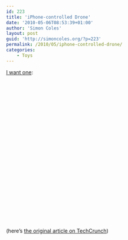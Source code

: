 ```yaml
---
id: 223
title: 'iPhone-controlled Drone'
date: '2010-05-06T08:53:39+01:00'
author: 'Simon Coles'
layout: post
guid: 'http://simoncoles.org/?p=223'
permalink: /2010/05/iphone-controlled-drone/
categories:
    - Toys
---
```


[I want one](http://ardrone.parrot.com/parrot-ar-drone/en):

<object height="385" width="640"><param name="movie" value="http://www.youtube.com/v/n680BHNInCY&color1=0xb1b1b1&color2=0xd0d0d0&hl=en_US&feature=player_embedded&fs=1"></param><param name="allowFullScreen" value="true"></param><param name="allowScriptAccess" value="always"></param><embed allowfullscreen="true" allowscriptaccess="always" height="385" src="http://www.youtube.com/v/n680BHNInCY&color1=0xb1b1b1&color2=0xd0d0d0&hl=en_US&feature=player_embedded&fs=1" type="application/x-shockwave-flash" width="640"></embed></object>

(here’s [the original article on TechCrunch](http://techcrunch.com/2010/05/05/iphone-drone-video/))